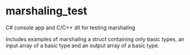 # marshaling_test

C# console app and C/C++ dll for testing marshaling

Includes examples of marshaling a struct containing only basic
types, an input array of a basic type and an output array of a
basic type.
